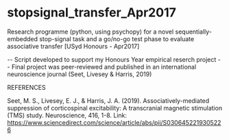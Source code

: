 # stopsignal_transfer_Apr2017
Research programme (python, using psychopy) for a novel sequentially-embedded stop-signal task and a go/no-go test phase to evaluate associative transfer [USyd Honours - Apr2017]

-- Script developed to support my Honours Year empirical reserch project
-- Final project was peer-reviewed and published in an international neuroscience journal (Seet, Livesey & Harris, 2019)

REFERENCES

Seet, M. S., Livesey, E. J., & Harris, J. A. (2019). Associatively-mediated suppression of corticospinal excitability: A transcranial magnetic stimulation (TMS) study. Neuroscience, 416, 1-8. Link: https://www.sciencedirect.com/science/article/abs/pii/S0306452219305226
